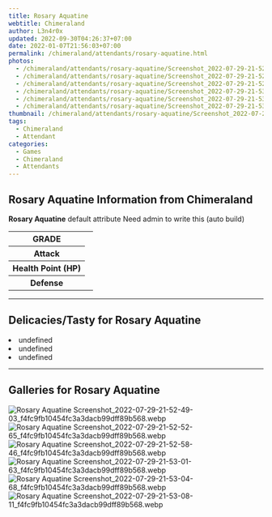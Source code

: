 ```yaml
---
title: Rosary Aquatine
webtitle: Chimeraland
author: L3n4r0x
updated: 2022-09-30T04:26:37+07:00
date: 2022-01-07T21:56:03+07:00
permalink: /chimeraland/attendants/rosary-aquatine.html
photos:
  - /chimeraland/attendants/rosary-aquatine/Screenshot_2022-07-29-21-52-49-03_f4fc9fb10454fc3a3dacb99dff89b568.webp
  - /chimeraland/attendants/rosary-aquatine/Screenshot_2022-07-29-21-52-52-65_f4fc9fb10454fc3a3dacb99dff89b568.webp
  - /chimeraland/attendants/rosary-aquatine/Screenshot_2022-07-29-21-52-58-46_f4fc9fb10454fc3a3dacb99dff89b568.webp
  - /chimeraland/attendants/rosary-aquatine/Screenshot_2022-07-29-21-53-01-63_f4fc9fb10454fc3a3dacb99dff89b568.webp
  - /chimeraland/attendants/rosary-aquatine/Screenshot_2022-07-29-21-53-04-68_f4fc9fb10454fc3a3dacb99dff89b568.webp
  - /chimeraland/attendants/rosary-aquatine/Screenshot_2022-07-29-21-53-08-11_f4fc9fb10454fc3a3dacb99dff89b568.webp
thumbnail: /chimeraland/attendants/rosary-aquatine/Screenshot_2022-07-29-21-52-49-03_f4fc9fb10454fc3a3dacb99dff89b568.webp
tags:
  - Chimeraland
  - Attendant
categories:
  - Games
  - Chimeraland
  - Attendants
---
```


<section id="bootstrap-wrapper"><link rel="stylesheet" href="https://cdn.statically.io/gh/dimaslanjaka/Web-Manajemen/40ac3225/css/bootstrap-4.5-wrapper.css"/><h1>Rosary Aquatine Information from Chimeraland</h1><p><b>Rosary Aquatine</b> default attribute Need admin to write this (auto build)<table><tr><th>GRADE</th><td></td></tr><tr><th>Attack</th><td></td></tr><tr><th>Health Point (HP)</th><td></td></tr><tr><th>Defense</th><td></td></tr></table></p><hr/><h2>Delicacies/Tasty for Rosary Aquatine</h2><li class="d-flex justify-content-between">undefined </li><li class="d-flex justify-content-between">undefined </li><li class="d-flex justify-content-between">undefined </li><hr/><div id="gallery"><h2>Galleries for Rosary Aquatine</h2><div class="row"><div class="col-lg-6 col-12"><img src="/chimeraland/attendants/rosary-aquatine/Screenshot_2022-07-29-21-52-49-03_f4fc9fb10454fc3a3dacb99dff89b568.webp" alt="Rosary Aquatine Screenshot_2022-07-29-21-52-49-03_f4fc9fb10454fc3a3dacb99dff89b568.webp"/></div><div class="col-lg-6 col-12"><img src="/chimeraland/attendants/rosary-aquatine/Screenshot_2022-07-29-21-52-52-65_f4fc9fb10454fc3a3dacb99dff89b568.webp" alt="Rosary Aquatine Screenshot_2022-07-29-21-52-52-65_f4fc9fb10454fc3a3dacb99dff89b568.webp"/></div><div class="col-lg-6 col-12"><img src="/chimeraland/attendants/rosary-aquatine/Screenshot_2022-07-29-21-52-58-46_f4fc9fb10454fc3a3dacb99dff89b568.webp" alt="Rosary Aquatine Screenshot_2022-07-29-21-52-58-46_f4fc9fb10454fc3a3dacb99dff89b568.webp"/></div><div class="col-lg-6 col-12"><img src="/chimeraland/attendants/rosary-aquatine/Screenshot_2022-07-29-21-53-01-63_f4fc9fb10454fc3a3dacb99dff89b568.webp" alt="Rosary Aquatine Screenshot_2022-07-29-21-53-01-63_f4fc9fb10454fc3a3dacb99dff89b568.webp"/></div><div class="col-lg-6 col-12"><img src="/chimeraland/attendants/rosary-aquatine/Screenshot_2022-07-29-21-53-04-68_f4fc9fb10454fc3a3dacb99dff89b568.webp" alt="Rosary Aquatine Screenshot_2022-07-29-21-53-04-68_f4fc9fb10454fc3a3dacb99dff89b568.webp"/></div><div class="col-lg-6 col-12"><img src="/chimeraland/attendants/rosary-aquatine/Screenshot_2022-07-29-21-53-08-11_f4fc9fb10454fc3a3dacb99dff89b568.webp" alt="Rosary Aquatine Screenshot_2022-07-29-21-53-08-11_f4fc9fb10454fc3a3dacb99dff89b568.webp"/></div></div></div></section>